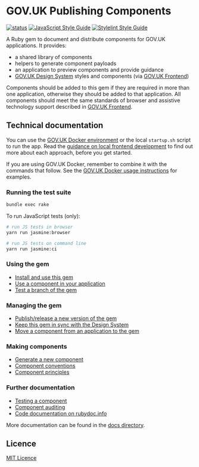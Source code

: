 # GOV.UK Publishing Components

[![status](https://badgen.net/github/status/alphagov/govuk_publishing_components/main)](https://github.com/alphagov/govuk_publishing_components/actions?query=branch%3Amain)
[![JavaScript Style Guide](https://img.shields.io/badge/code_style-standard-brightgreen.svg)](https://standardjs.com)
[![Stylelint Style Guide](https://img.shields.io/badge/code_style-stylelint-brightgreen.svg)](https://github.com/alphagov/stylelint-config-gds/)

A Ruby gem to document and distribute components for GOV.UK applications. It provides:

- a shared library of components
- helpers to generate component payloads
- an application to preview components and provide guidance
- [GOV.UK Design System](https://design-system.service.gov.uk/) styles and components (via [GOV.UK Frontend](https://github.com/alphagov/govuk-frontend))

Components should be added to this gem if they are required in more than one application, otherwise they should be added to that application. All components should meet the same standards of browser and assistive technology support described in [GOV.UK Frontend](https://github.com/alphagov/govuk-frontend#browser-and-assistive-technology-support).

## Technical documentation

You can use the [GOV.UK Docker environment](https://github.com/alphagov/govuk-docker) or the local `startup.sh` script to run the app. Read the [guidance on local frontend development](https://docs.publishing.service.gov.uk/manual/local-frontend-development.html) to find out more about each approach, before you get started.

If you are using GOV.UK Docker, remember to combine it with the commands that follow. See the [GOV.UK Docker usage instructions](https://github.com/alphagov/govuk-docker#usage) for examples.

### Running the test suite

```sh
bundle exec rake
```

To run JavaScript tests (only):

```sh
# run JS tests in browser
yarn run jasmine:browser

# run JS tests on command line
yarn run jasmine:ci
```

### Using the gem

- [Install and use this gem](docs/install-and-use.md)
- [Use a component in your application](docs/use-components.md)
- [Test a branch of the gem](docs/test-a-branch-of-the-gem.md)

### Managing the gem

- [Publish/release a new version of the gem](docs/publishing-to-rubygems.md)
- [Keep this gem in sync with the Design System](docs/upgrade-govuk-frontend.md)
- [Move a component from an application to the gem](docs/moving-components-upstream-into-this-gem.md)

### Making components

- [Generate a new component](docs/generate-a-new-component.md)
- [Component conventions](docs/component_conventions.md)
- [Component principles](docs/component_principles.md)

### Further documentation

- [Testing a component](docs/testing-components.md)
- [Component auditing](docs/auditing.md)
- [Code documentation on rubydoc.info](http://www.rubydoc.info/gems/govuk_publishing_components)

More documentation can be found in the [docs directory](docs/).

## Licence

[MIT Licence](LICENCE.md)
